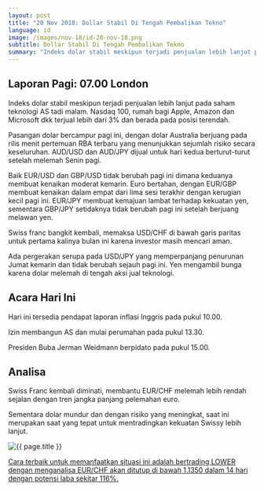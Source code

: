```yaml
---
layout: post
title: "20 Nov 2018: Dollar Stabil Di Tengah Pembalikan Tekno"
language: id
image: /images/nov-18/id-20-nov-18.png
subtitle: Dollar Stabil Di Tengah Pembalikan Tekno
summary: "Indeks dolar stabil meskipun terjadi penjualan lebih lanjut pada saham teknologi AS tadi malam. Nasdaq 100, rumah bagi Apple, Amazon dan Microsoft dkk terjual lebih dari 3% dan berada pada posisi terendah"
---
```

## Laporan Pagi: 07.00 London

Indeks dolar stabil meskipun terjadi penjualan lebih lanjut pada saham teknologi AS tadi malam. Nasdaq 100, rumah bagi Apple, Amazon dan Microsoft dkk terjual lebih dari 3% dan berada pada posisi terendah.

Pasangan dolar bercampur pagi ini, dengan dolar Australia berjuang pada rilis menit pertemuan RBA terbaru yang menunjukkan sejumlah risiko secara keseluruhan. AUD/USD dan AUD/JPY dijual untuk hari kedua berturut-turut setelah melemah Senin pagi.

Baik EUR/USD dan GBP/USD tidak berubah pagi ini dimana keduanya membuat kenaikan moderat kemarin. Euro bertahan, dengan EUR/GBP membuat kenaikan dalam empat dari lima sesi terakhir dengan kerugian kecil pagi ini. EUR/JPY membuat kemajuan lambat terhadap kekuatan yen, sementara GBP/JPY setidaknya tidak berubah pagi ini setelah berjuang melawan yen.

Swiss franc bangkit kembali, memaksa USD/CHF di bawah garis paritas untuk pertama kalinya bulan ini karena investor masih mencari aman.

Ada pergerakan serupa pada USD/JPY yang memperpanjang penurunan Jumat kemarin dan tidak berubah sejauh pagi ini. Yen mengambil bunga karena dolar melemah di tengah aksi jual teknologi.

## Acara Hari Ini

Hari ini tersedia pendapat laporan inflasi Inggris pada pukul 10.00.

Izin membangun AS dan mulai perumahan pada pukul 13.30.

Presiden Buba Jerman Weidmann berpidato pada pukul 15.00.

## Analisa

Swiss Franc kembali diminati, membantu EUR/CHF melemah lebih rendah sejalan dengan tren jangka panjang pelemahan euro.

Sementara dolar mundur dan dengan risiko yang meningkat, saat ini merupakan saat yang tepat untuk mentradingkan kekuatan Swissy lebih lanjut.

<img src="{{ site.url }}/images/nov-18/id-20-nov-18.png" alt="{{ page.title }}" title="{{ page.title }}">

<a href="%LINK%%?currency=USD&market=forex&underlying=frxEURCHF&formname=higherlower&duration_amount=14&duration_units=d&amount=10&amount_type=stake&expiry_type=duration&barrier=1.1350" target="_blank" rel="noopener noreferrer nofollow">Cara terbaik untuk memanfaatkan situasi ini adalah bertrading LOWER dengan menganalisa EUR/CHF akan ditutup di bawah 1.1350 dalam 14 hari dengan potensi laba sekitar 116%.</a>
